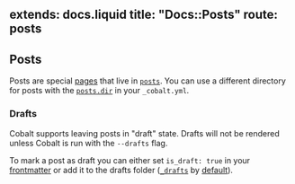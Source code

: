 extends: docs.liquid
title: "Docs::Posts"
route: posts
---

## Posts

Posts are special [pages](/docs/pages.html) that live in
[`posts`](/docs/directory.html).  You can use a different directory for posts with the
[`posts.dir`](/docs/config.html) in your `_cobalt.yml`.

### Drafts

Cobalt supports leaving posts in "draft" state. Drafts will not be
rendered unless Cobalt is run with the `--drafts` flag.

To mark a post as draft you can either set `is_draft: true` in your
[frontmatter](/docs/front.html) or add it to the drafts folder
([`_drafts`](/docs/directory.html) by [default](/docs/config.html)).
